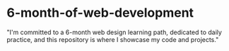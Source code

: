 # 6-month-of-web-development
"I'm committed to a 6-month web design learning path, dedicated to daily practice, and this repository is where I showcase my code and projects."
